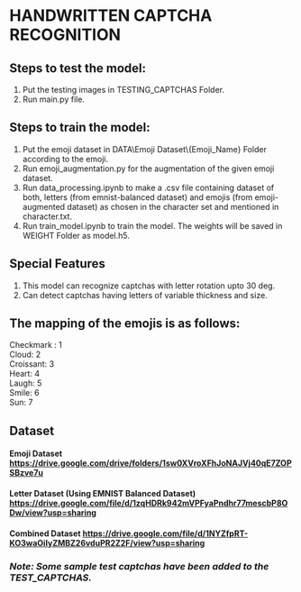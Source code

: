 # HANDWRITTEN CAPTCHA RECOGNITION

## Steps to test the model:
1. Put the testing images in TESTING_CAPTCHAS Folder.
2. Run main.py file.

## Steps to train the model:
1. Put the emoji dataset in DATA\\Emoji Dataset\\{Emoji_Name} Folder according to the emoji.
2. Run emoji_augmentation.py for the augmentation of the given emoji dataset.
3. Run data_processing.ipynb to make a .csv file containing dataset of both, letters (from emnist-balanced dataset) and emojis (from emoji-augmented dataset) as chosen in the character set and mentioned in character.txt.
4. Run train_model.ipynb to train the model. The weights will be saved in WEIGHT Folder as model.h5.

## Special Features 
1. This model can recognize captchas with letter rotation upto 30 deg.
2. Can detect captchas having letters of variable thickness and size.

## The mapping of the emojis is as follows:
Checkmark : 1  
Cloud: 2  
Croissant: 3  
Heart: 4  
Laugh: 5  
Smile: 6  
Sun: 7  

## Dataset
#### Emoji Dataset https://drive.google.com/drive/folders/1sw0XVroXFhJoNAJVj40qE7ZOPSBzve7u
#### Letter Dataset (Using EMNIST Balanced Dataset) https://drive.google.com/file/d/1zqHDRk942mVPFyaPndhr77mescbP8ODw/view?usp=sharing
#### Combined Dataset https://drive.google.com/file/d/1NYZfpRT-KO3waOiIyZMBZ26vduPR2Z2F/view?usp=sharing

### *Note: Some sample test captchas have been added to the TEST_CAPTCHAS.*
